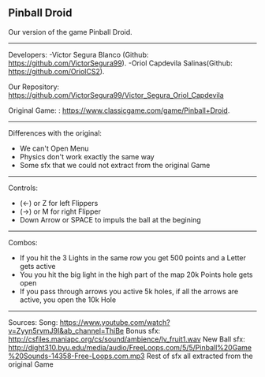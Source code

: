 ﻿## Pinball Droid

Our version of the game Pinball Droid.

____________________________
Developers:
-Víctor Segura Blanco (Github: https://github.com/VictorSegura99).
-Oriol Capdevila Salinas(Github: https://github.com/OriolCS2).

Our Repository: https://github.com/VictorSegura99/Victor_Segura_Oriol_Capdevila

Original Game: : https://www.classicgame.com/game/Pinball+Droid.

_____________________________
Differences with the original:
- We can't Open Menu
- Physics don't work exactly the same way
- Some sfx that we could not extract from the original Game

_____________________________
Controls:
- (<-) or Z for left Flippers
- (->) or M for right Flipper
- Down Arrow or SPACE to impuls the ball at the begining

_____________________________
Combos:
- If you hit the 3 Lights in the same row you get 500 points and a Letter gets active
- You you hit the big light in the high part of the map 20k Points hole gets open
- If you pass through arrows you active 5k holes, if all the arrows are active, you open the 10k Hole

_____________________________
Sources:
Song: https://www.youtube.com/watch?v=Zyyn5rvmJ9I&ab_channel=ThiBe
Bonus sfx: http://csfiles.maniapc.org/cs/sound/ambience/lv_fruit1.wav
New Ball sfx: http://dight310.byu.edu/media/audio/FreeLoops.com/5/5/Pinball%20Game%20Sounds-14358-Free-Loops.com.mp3
Rest of sfx all extracted from the original Game